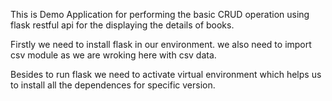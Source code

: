 This is Demo Application for performing the basic CRUD operation using flask restful api for the displaying the details of books.

Firstly we need to install flask in our environment. we also need to import csv module as we are wroking here with csv data.

Besides to run flask we need to activate virtual environment which helps us to install all the dependences for specific version.